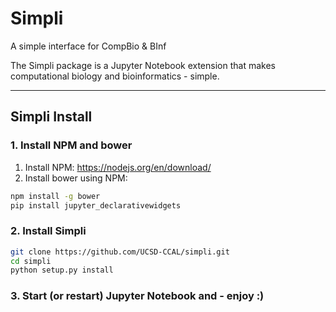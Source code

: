 # Simpli
A simple interface for CompBio & BInf

The Simpli package is a Jupyter Notebook extension that makes computational biology and bioinformatics - simple.

---
## Simpli Install

### 1. Install NPM and bower
1. Install NPM: https://nodejs.org/en/download/
2. Install bower using NPM:
```bash
npm install -g bower
pip install jupyter_declarativewidgets
```

### 2. Install Simpli
```bash
git clone https://github.com/UCSD-CCAL/simpli.git
cd simpli
python setup.py install
```

### 3. Start (or restart) Jupyter Notebook and - enjoy __:)__
